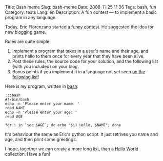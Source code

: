 Title: Bash meme
Slug: bash-meme
Date: 2008-11-25 11:36
Tags: bash, fun
Category: texts
Lang: en
Description: A fun contest — to implement a basic program in any language.

Today, Eric Florenzano started [a funny contest][list]. He suggested the idea for new blogging game.

Rules are quite simple:

1. Implement a program that takes in a user's name and their age, and prints hello to them once for every year that they have been alive.
2. Post these rules, the source code for your solution, and the following list (with you included) on your blog.
3. Bonus points if you implement it in a language not yet seen [on the following list][list]!

Here is my program, written in [bash][]:

    :::bash
    #!/bin/bash
    echo -n 'Please enter your name: '
    read NAME
    echo -n 'Please enter your age: '
    read AGE

    for i in `seq $AGE`; do echo "$i) Hello, $NAME"; done

It's behaviour the same as Eric's python script. It just retrives you name and age, and then print some greetings.

I hope, together we can create a more long list, than a [Hello World][hello] collection. Have a fun!

[list]: http://www.eflorenzano.com/blog/post/trying-start-programming-meme/
[hello]: http://www.roesler-ac.de/wolfram/hello.htm
[bash]: http://tldp.org/LDP/Bash-Beginners-Guide/html/
